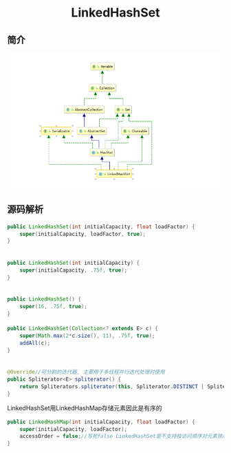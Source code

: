 # <center>LinkedHashSet</center>

## 简介

![](./LinkedHashSet.png)

## 源码解析

```java
public LinkedHashSet(int initialCapacity, float loadFactor) {
    super(initialCapacity, loadFactor, true);
}


public LinkedHashSet(int initialCapacity) {
    super(initialCapacity, .75f, true);
}


public LinkedHashSet() {
    super(16, .75f, true);
}

public LinkedHashSet(Collection<? extends E> c) {
    super(Math.max(2*c.size(), 11), .75f, true);
    addAll(c);
}


@Override//可分割的迭代器, 主要用于多线程并行迭代处理时使用
public Spliterator<E> spliterator() {
    return Spliterators.spliterator(this, Spliterator.DISTINCT | Spliterator.ORDERED);
}
```

LinkedHashSet用LinkedHashMap存储元素因此是有序的

```java
public LinkedHashMap(int initialCapacity, float loadFactor) {
    super(initialCapacity, loadFactor);
    accessOrder = false;//写死false LinkedHashSet是不支持按访问顺序对元素排序的，只能按插入顺序排序
}
```
